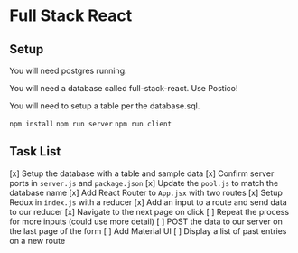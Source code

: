 # Full Stack React

## Setup

You will need postgres running.

You will need a database called full-stack-react.
Use Postico!

You will need to setup a table per the database.sql.

`npm install`
`npm run server`
`npm run client`

## Task List

[x] Setup the database with a table and sample data
[x] Confirm server ports in `server.js` and `package.json`
[x] Update the `pool.js` to match the database name
[x] Add React Router to `App.jsx` with two routes
[x] Setup Redux in `index.js` with a reducer
[x] Add an input to a route and send data to our reducer
[x] Navigate to the next page on click
[ ] Repeat the process for more inputs (could use more detail)
[ ] POST the data to our server on the last page of the form
[ ] Add Material UI
[ ] Display a list of past entries on a new route



